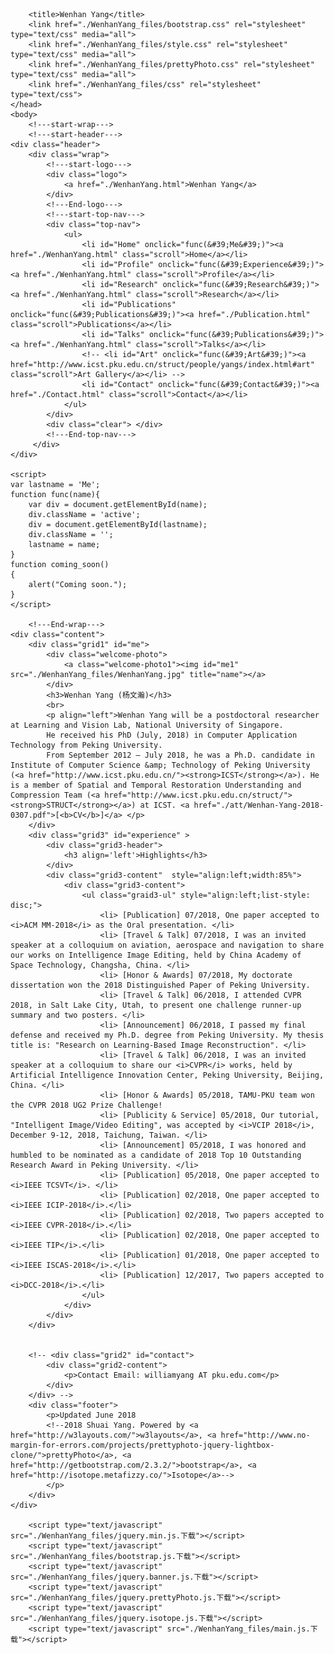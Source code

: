 <!DOCTYPE html>
<!-- saved from url=(0057)http://www.icst.pku.edu.cn/struct/people/yangs/index.html -->
<html class="csstransforms csstransforms3d csstransitions"><head><meta http-equiv="Content-Type" content="text/html; charset=UTF-8">
		
		<title>Wenhan Yang</title>
		<link href="./WenhanYang_files/bootstrap.css" rel="stylesheet" type="text/css" media="all">
		<link href="./WenhanYang_files/style.css" rel="stylesheet" type="text/css" media="all">
		<link href="./WenhanYang_files/prettyPhoto.css" rel="stylesheet" type="text/css" media="all">		
		<link href="./WenhanYang_files/css" rel="stylesheet" type="text/css">	
	</head>
	<body>
		<!---start-wrap--->
		<!---start-header--->
	<div class="header">
		<div class="wrap">
			<!---start-logo--->
			<div class="logo">
				<a href="./WenhanYang.html">Wenhan Yang</a>
			</div>
			<!---End-logo--->
			<!---start-top-nav--->
			<div class="top-nav">
				<ul>
					<li id="Home" onclick="func(&#39;Me&#39;)"><a href="./WenhanYang.html" class="scroll">Home</a></li>
					<li id="Profile" onclick="func(&#39;Experience&#39;)"><a href="./WenhanYang.html" class="scroll">Profile</a></li>
					<li id="Research" onclick="func(&#39;Research&#39;)"><a href="./WenhanYang.html" class="scroll">Research</a></li>
					<li id="Publications" onclick="func(&#39;Publications&#39;)"><a href="./Publication.html" class="scroll">Publications</a></li>
                    <li id="Talks" onclick="func(&#39;Publications&#39;)"><a href="./WenhanYang.html" class="scroll">Talks</a></li>
					<!-- <li id="Art" onclick="func(&#39;Art&#39;)"><a href="http://www.icst.pku.edu.cn/struct/people/yangs/index.html#art" class="scroll">Art Gallery</a></li>	-->
					<li id="Contact" onclick="func(&#39;Contact&#39;)"><a href="./Contact.html" class="scroll">Contact</a></li>
				</ul>
			</div>
			<div class="clear"> </div>
			<!---End-top-nav--->
	     </div>
	</div>
	
	<script> 
	var lastname = 'Me';
	function func(name){
		var div = document.getElementById(name); 
		div.className = 'active'; 
		div = document.getElementById(lastname); 
		div.className = ''; 
		lastname = name;
	}
	function coming_soon()
	{
		alert("Coming soon.");
	}
	</script> 
	
		<!---End-wrap--->
	<div class="content">
		<div class="grid1" id="me">
			<div class="welcome-photo">
				<a class="welcome-photo1"><img id="me1" src="./WenhanYang_files/WenhanYang.jpg" title="name"></a>
			</div>
			<h3>Wenhan Yang (杨文瀚)</h3>
            <br>
			<p align="left">Wenhan Yang will be a postdoctoral researcher at Learning and Vision Lab, National University of Singapore. 
            He received his PhD (July, 2018) in Computer Application Technology from Peking University. 
            From September 2012 – July 2018, he was a Ph.D. candidate in Institute of Computer Science &amp; Technology of Peking University (<a href="http://www.icst.pku.edu.cn/"><strong>ICST</strong></a>). He is a member of Spatial and Temporal Restoration Understanding and Compression Team (<a href="http://www.icst.pku.edu.cn/struct/"><strong>STRUCT</strong></a>) at ICST. <a href="./att/Wenhan-Yang-2018-0307.pdf">[<b>CV</b>]</a> </p> 
		</div>
		<div class="grid3" id="experience" >
			<div class="grid3-header">
				<h3 align='left'>Highlights</h3>
			</div>
			<div class="grid3-content"  style="align:left;width:85%">
				<div class="grid3-content">
					<ul class="graid3-ul" style="align:left;list-style: disc;">
                        <li> [Publication] 07/2018, One paper accepted to <i>ACM MM-2018</i> as the Oral presentation. </li>
                        <li> [Travel & Talk] 07/2018, I was an invited speaker at a colloquium on aviation, aerospace and navigation to share our works on Intelligence Image Editing, held by China Academy of Space Technology, Changsha, China. </li>
                        <li> [Honor & Awards] 07/2018, My doctorate dissertation won the 2018 Distinguished Paper of Peking University.
                        <li> [Travel & Talk] 06/2018, I attended CVPR 2018, in Salt Lake City, Utah, to present one challenge runner-up summary and two posters. </li>
                        <li> [Announcement] 06/2018, I passed my final defense and received my Ph.D. degree from Peking University. My thesis title is: "Research on Learning-Based Image Reconstruction". </li>
                        <li> [Travel & Talk] 06/2018, I was an invited speaker at a colloquium to share our <i>CVPR</i> works, held by Artificial Intelligence Innovation Center, Peking University, Beijing, China. </li>
                        <li> [Honor & Awards] 05/2018, TAMU-PKU team won the CVPR 2018 UG2 Prize Challenge!
                        <li> [Publicity & Service] 05/2018, Our tutorial, "Intelligent Image/Video Editing", was accepted by <i>VCIP 2018</i>, December 9-12, 2018, Taichung, Taiwan. </li>
                        <li> [Announcement] 05/2018, I was honored and humbled to be nominated as a candidate of 2018 Top 10 Outstanding Research Award in Peking University. </li>
						<li> [Publication] 05/2018, One paper accepted to <i>IEEE TCSVT</i>. </li>
                        <li> [Publication] 02/2018, One paper accepted to <i>IEEE ICIP-2018</i>.</li>
                        <li> [Publication] 02/2018, Two papers accepted to <i>IEEE CVPR-2018</i>.</li>
                        <li> [Publication] 02/2018, One paper accepted to <i>IEEE TIP</i>.</li>
                        <li> [Publication] 01/2018, One paper accepted to <i>IEEE ISCAS-2018</i>.</li>
                        <li> [Publication] 12/2017, Two papers accepted to <i>DCC-2018</i>.</li>
					</ul>
				</div>
			</div>			
		</div>


		<!-- <div class="grid2" id="contact">
			<div class="grid2-content">
				<p>Contact Email: williamyang AT pku.edu.com</p>			
			</div>			
		</div> -->
		<div class="footer">
            <p>Updated June 2018 
            <!--2018 Shuai Yang. Powered by <a href="http://w3layouts.com/">w3layouts</a>, <a href="http://www.no-margin-for-errors.com/projects/prettyphoto-jquery-lightbox-clone/">prettyPhoto</a>, <a href="http://getbootstrap.com/2.3.2/">bootstrap</a>, <a href="http://isotope.metafizzy.co/">Isotope</a>-->
            </p>
		</div> 
	</div>
	
		<script type="text/javascript" src="./WenhanYang_files/jquery.min.js.下载"></script>
		<script type="text/javascript" src="./WenhanYang_files/bootstrap.js.下载"></script>
		<script type="text/javascript" src="./WenhanYang_files/jquery.banner.js.下载"></script>
		<script type="text/javascript" src="./WenhanYang_files/jquery.prettyPhoto.js.下载"></script>		
		<script type="text/javascript" src="./WenhanYang_files/jquery.isotope.js.下载"></script>	
		<script type="text/javascript" src="./WenhanYang_files/main.js.下载"></script>				
	


</body></html>

